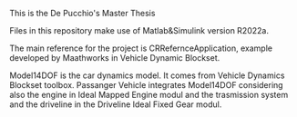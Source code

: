 This is the De Pucchio's Master Thesis

Files in this repository make use of Matlab&Simulink version R2022a.

The main reference for the project is CRRefernceApplication, example developed by Maathworks in Vehicle Dynamic Blockset.

Model14DOF is the car dynamics model. It comes from Vehicle Dynamics Blockset toolbox.
Passanger Vehicle integrates Model14DOF considering also the engine in Ideal Mapped Engine modul and the trasmission system and the driveline in the Driveline Ideal Fixed Gear modul.
